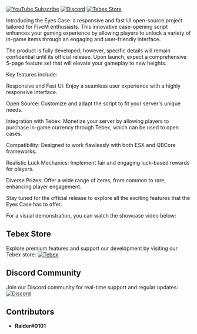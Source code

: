 [![YouTube Subscribe](https://img.shields.io/badge/YouTube-Subscribe-red?style=for-the-badge&logo=youtube)](https://www.youtube.com/watch?v=-7n2Yv9aHCs)
[![Discord](https://img.shields.io/badge/Discord-Join-blue?style=for-the-badge&logo=discord)](https://discord.gg/EkwWvFS)
[![Tebex Store](https://img.shields.io/badge/Tebex-Store-green?style=for-the-badge&logo=shopify)](https://eyestore.tebex.io/)

Introducing the Eyes Case: a responsive and fast UI open-source project tailored for FiveM enthusiasts. This innovative case-opening script enhances your gaming experience by allowing players to unlock a variety of in-game items through an engaging and user-friendly interface.

The product is fully developed; however, specific details will remain confidential until its official release. Upon launch, expect a comprehensive 5-page feature set that will elevate your gameplay to new heights.

Key features include:

Responsive and Fast UI: Enjoy a seamless user experience with a highly responsive interface.

Open Source: Customize and adapt the script to fit your server's unique needs.

Integration with Tebex: Monetize your server by allowing players to purchase in-game currency through Tebex, which can be used to open cases.

Compatibility: Designed to work flawlessly with both ESX and QBCore frameworks.

Realistic Luck Mechanics: Implement fair and engaging luck-based rewards for players.

Diverse Prizes: Offer a wide range of items, from common to rare, enhancing player engagement.

Stay tuned for the official release to explore all the exciting features that the Eyes Case has to offer.

For a visual demonstration, you can watch the showcase video below:

## Tebex Store
Explore premium features and support our development by visiting our Tebex store:
[![Tebex](https://img.shields.io/badge/Tebex-EYE%20STORE-00A2FF.svg)](https://eyestore.tebex.io/)

## Discord Community
Join our Discord community for real-time support and regular updates:
[![Discord](https://img.shields.io/badge/Discord-ES%20Community-7289DA.svg)](https://discord.gg/EkwWvFS)

## Contributors
- **Raider#0101**
